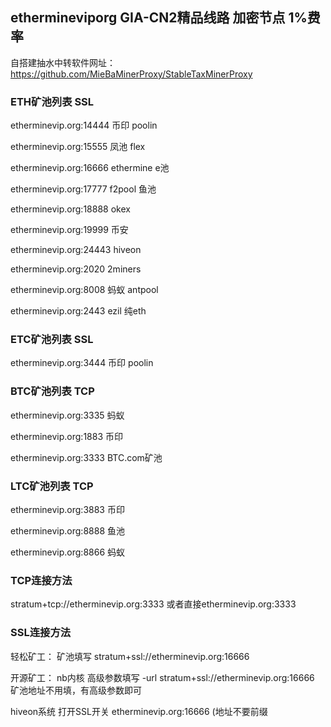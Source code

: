 ## ethermineviporg GIA-CN2精品线路 加密节点 1%费率

自搭建抽水中转软件网址：https://github.com/MieBaMinerProxy/StableTaxMinerProxy

### ETH矿池列表 SSL

etherminevip.org:14444 币印 poolin

etherminevip.org:15555 凤池 flex

etherminevip.org:16666 ethermine e池

etherminevip.org:17777 f2pool 鱼池

etherminevip.org:18888 okex

etherminevip.org:19999 币安

etherminevip.org:24443 hiveon

etherminevip.org:2020 2miners

etherminevip.org:8008 蚂蚁 antpool

etherminevip.org:2443 ezil 纯eth

### ETC矿池列表 SSL

etherminevip.org:3444 币印 poolin

### BTC矿池列表 TCP

etherminevip.org:3335 蚂蚁

etherminevip.org:1883 币印

etherminevip.org:3333 BTC.com矿池

### LTC矿池列表 TCP

etherminevip.org:3883 币印

etherminevip.org:8888 鱼池

etherminevip.org:8866 蚂蚁



### TCP连接方法
stratum+tcp://etherminevip.org:3333
或者直接etherminevip.org:3333
 

### SSL连接方法

轻松矿工：
矿池填写 stratum+ssl://etherminevip.org:16666

开源矿工：
nb内核 高级参数填写 -url stratum+ssl://etherminevip.org:16666 矿池地址不用填，有高级参数即可

hiveon系统
打开SSL开关 etherminevip.org:16666 (地址不要前缀




 
